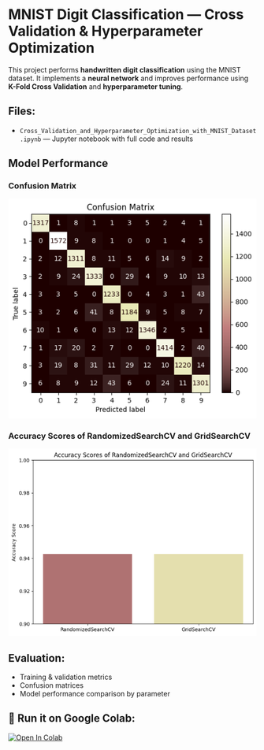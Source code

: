 #  MNIST Digit Classification — Cross Validation & Hyperparameter Optimization


This project performs **handwritten digit classification** using the MNIST dataset. It implements a **neural network** and improves performance using **K-Fold Cross Validation** and **hyperparameter tuning**.

## Files:
-  `Cross_Validation_and_Hyperparameter_Optimization_with_MNIST_Dataset.ipynb` — Jupyter notebook with full code and results

##  Model Performance

### Confusion Matrix
![Confusion Matrix](images/Confusion%20Matrix.png)

### Accuracy Scores of RandomizedSearchCV and GridSearchCV
![Accuracy Scores](images/Accuracy%20Scores%20of%20RandomizedSearchCV%20and%20GridSearchCV.png)

## Evaluation:
- Training & validation metrics
- Confusion matrices
- Model performance comparison by parameter

## 🚀 Run it on Google Colab:
[![Open In Colab](https://colab.research.google.com/assets/colab-badge.svg)](https://colab.research.google.com/drive/1Aunzw0lfiZi8pc6YJzav3UzpDGa73FKN)
